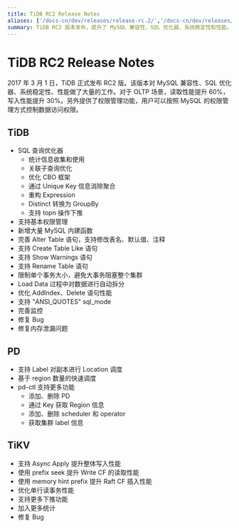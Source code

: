 ```yaml
---
title: TiDB RC2 Release Notes
aliases: ['/docs-cn/dev/releases/release-rc.2/','/docs-cn/dev/releases/rc2/']
summary: TiDB RC2 版本发布，提升了 MySQL 兼容性、SQL 优化器、系统稳定性和性能。对于 OLTP 场景，读取性能提升 60%，写入性能提升 30%。新增权限管理功能，支持基本权限管理和大量 MySQL 内建函数。完善监控，修复 Bug 和内存泄漏问题。PD 支持 Label 对副本进行 Location 调度，基于 region 数量的快速调度，pd-ctl 支持更多功能。TiKV 支持 Async Apply 提升整体写入性能，优化单行读事务性能，支持更多下推功能，加入更多统计，修复 Bug。
---
```


# TiDB RC2 Release Notes

2017 年 3 月 1 日，TiDB 正式发布 RC2 版。该版本对 MySQL 兼容性、SQL 优化器、系统稳定性、性能做了大量的工作。对于 OLTP 场景，读取性能提升 60%，写入性能提升 30%。另外提供了权限管理功能，用户可以按照 MySQL 的权限管理方式控制数据访问权限。

## TiDB

+ SQL 查询优化器
    - 统计信息收集和使用
    - 关联子查询优化
    - 优化 CBO 框架
    - 通过 Unique Key 信息消除聚合
    - 重构 Expression
    - Distinct 转换为 GroupBy
    - 支持 topn 操作下推
+ 支持基本权限管理
+ 新增大量 MySQL 内建函数
+ 完善 Alter Table 语句，支持修改表名、默认值、注释
+ 支持 Create Table Like 语句
+ 支持 Show Warnings 语句
+ 支持 Rename Table 语句
+ 限制单个事务大小，避免大事务阻塞整个集群
+ Load Data 过程中对数据进行自动拆分
+ 优化 AddIndex、Delete 语句性能
+ 支持 "ANSI_QUOTES" sql_mode
+ 完善监控
+ 修复 Bug
+ 修复内存泄漏问题

## PD

+ 支持 Label 对副本进行 Location 调度
+ 基于 region 数量的快速调度
+ pd-ctl 支持更多功能
    - 添加、删除 PD
    - 通过 Key 获取 Region 信息
    - 添加、删除 scheduler 和 operator
    - 获取集群 label 信息

## TiKV

+ 支持 Async Apply 提升整体写入性能
+ 使用 prefix seek 提升 Write CF 的读取性能
+ 使用 memory hint prefix 提升 Raft CF 插入性能
+ 优化单行读事务性能
+ 支持更多下推功能
+ 加入更多统计
+ 修复 Bug
